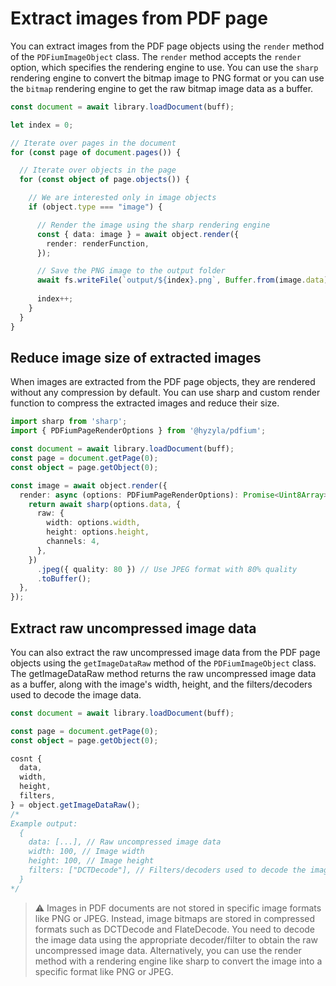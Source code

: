 # Extract images from PDF page

You can extract images from the PDF page objects using the `render` method of the `PDFiumImageObject` class. The `render` method accepts the `render` option, which specifies the rendering engine to use. You can use the `sharp` rendering engine to convert the bitmap image to PNG format or you can use the `bitmap` rendering engine to get the raw bitmap image data as a buffer.

```typescript
const document = await library.loadDocument(buff);

let index = 0;

// Iterate over pages in the document
for (const page of document.pages()) {

  // Iterate over objects in the page
  for (const object of page.objects()) {

    // We are interested only in image objects
    if (object.type === "image") {

      // Render the image using the sharp rendering engine
      const { data: image } = await object.render({
        render: renderFunction,
      });

      // Save the PNG image to the output folder
      await fs.writeFile(`output/${index}.png`, Buffer.from(image.data));
      
      index++;
    }
  }
}
```


## Reduce image size of extracted images

When images are extracted from the PDF page objects, they are rendered without any compression by default. You can use sharp and custom render function to compress the extracted images and reduce their size.

```typescript
import sharp from 'sharp';
import { PDFiumPageRenderOptions } from '@hyzyla/pdfium';

const document = await library.loadDocument(buff);
const page = document.getPage(0);
const object = page.getObject(0);

const image = await object.render({
  render: async (options: PDFiumPageRenderOptions): Promise<Uint8Array> => {
    return await sharp(options.data, {
      raw: {
        width: options.width,
        height: options.height,
        channels: 4,
      },
    })
      .jpeg({ quality: 80 }) // Use JPEG format with 80% quality
      .toBuffer();
  },
});
```


## Extract raw uncompressed image data

You can also extract the raw uncompressed image data from the PDF page objects using the `getImageDataRaw` method of the `PDFiumImageObject` class. The getImageDataRaw method returns the raw uncompressed image data as a buffer, along with the image's width, height, and the filters/decoders used to decode the image data.

```typescript
const document = await library.loadDocument(buff);

const page = document.getPage(0);
const object = page.getObject(0);

cosnt {
  data,
  width,
  height,
  filters,
} = object.getImageDataRaw();
/* 
Example output:
  {
    data: [...], // Raw uncompressed image data
    width: 100, // Image width
    height: 100, // Image height
    filters: ["DCTDecode"], // Filters/decoders used to decode the image data
  } 
*/
```

> :warning: Images in PDF documents are not stored in specific image formats like PNG or JPEG. Instead, image bitmaps are stored in compressed formats such as DCTDecode and FlateDecode. You need to decode the image data using the appropriate decoder/filter to obtain the raw uncompressed image data. Alternatively, you can use the render method with a rendering engine like sharp to convert the image into a specific format like PNG or JPEG.
